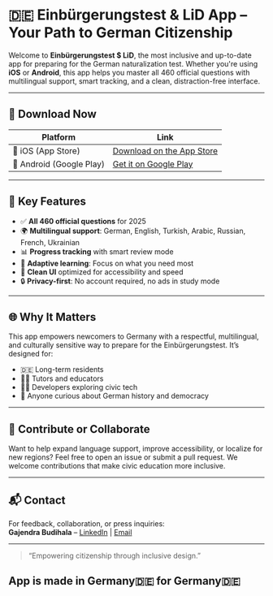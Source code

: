 # 🇩🇪 Einbürgerungstest & LiD App – Your Path to German Citizenship

Welcome to **Einbürgerungstest $ LiD**, the most inclusive and up-to-date app for preparing for the German naturalization test. Whether you're using **iOS** or **Android**, this app helps you master all 460 official questions with multilingual support, smart tracking, and a clean, distraction-free interface.

---

## 📱 Download Now

| Platform | Link |
|----------|------|
|  iOS (App Store) | [Download on the App Store](https://apps.apple.com/us/app/einb%C3%BCrgerungstest-2025-app/id6753904780) |
| 🤖 Android (Google Play) | [Get it on Google Play](https://play.google.com/store/apps/details?id=com.einburgerapp.premium&hl=en) |

---

## 🎯 Key Features

- ✅ **All 460 official questions** for 2025
- 🌍 **Multilingual support**: German, English, Turkish, Arabic, Russian, French, Ukrainian
- 📊 **Progress tracking** with smart review mode
- 🧠 **Adaptive learning**: Focus on what you need most
- 🎨 **Clean UI** optimized for accessibility and speed
- 🔒 **Privacy-first**: No account required, no ads in study mode

---

## 🌐 Why It Matters

This app empowers newcomers to Germany with a respectful, multilingual, and culturally sensitive way to prepare for the Einbürgerungstest. It’s designed for:

- 🇩🇪 Long-term residents
- 🧑‍🏫 Tutors and educators
- 🧑‍💻 Developers exploring civic tech
- 🧭 Anyone curious about German history and democracy

---

## 🤝 Contribute or Collaborate

Want to help expand language support, improve accessibility, or localize for new regions? Feel free to open an issue or submit a pull request. We welcome contributions that make civic education more inclusive.

---

## 📬 Contact

For feedback, collaboration, or press inquiries:  
**Gajendra Budihala** – [LinkedIn](https://www.linkedin.com/in/gajendra-babu) | [Email](mailto:g.innerpeacemaster@gmail.com)

---

> “Empowering citizenship through inclusive design.”

## App is made in Germany🇩🇪 for Germany🇩🇪
